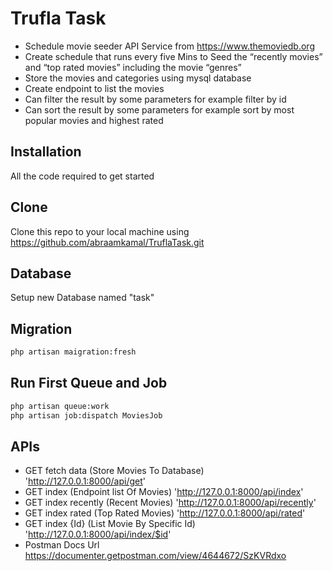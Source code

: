 # Trufla Task

* Schedule movie seeder API Service from https://www.themoviedb.org
* Create schedule that runs every five Mins to Seed the “recently
  movies” and “top rated movies” including the movie “genres”
* Store the movies and categories using mysql database
* Create endpoint to list the movies
* Can filter the result by some parameters for example filter by id
* Can sort the result by some parameters for example sort by most popular movies and
  highest rated

## Installation

All the code required to get started
## Clone
Clone this repo to your local machine using https://github.com/abraamkamal/TruflaTask.git
## Database
Setup new Database named "task"
## Migration

```bash
php artisan maigration:fresh 
```

## Run First Queue and Job

```bash
php artisan queue:work
php artisan job:dispatch MoviesJob
```

## APIs
* GET fetch data (Store Movies To Database)
 'http://127.0.0.1:8000/api/get'
* GET index (Endpoint list Of Movies)
  'http://127.0.0.1:8000/api/index'
* GET index recently (Recent Movies) 
  'http://127.0.0.1:8000/api/recently'
* GET index rated (Top Rated Movies)
  'http://127.0.0.1:8000/api/rated'
* GET index {Id} (List Movie By Specific Id)
 'http://127.0.0.1:8000/api/index/$id'
* Postman Docs Url https://documenter.getpostman.com/view/4644672/SzKVRdxo
  

